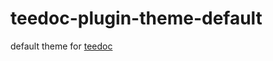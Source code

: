 teedoc-plugin-theme-default
===========

default theme for [teedoc](https://github.com/Neutree/teedoc)

